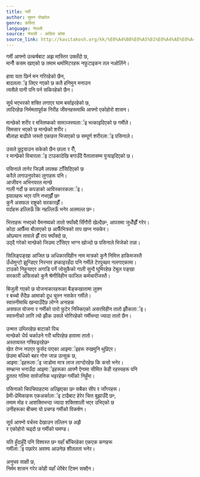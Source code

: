 ```yaml
---
title: गर्मी
author: सुमन पोखरेल
genre: कविता
language: नेपाली
source: नेपाली - कविता कोश
source_link: http://kavitakosh.org/kk/%E0%A4%B8%E0%A5%81%E0%A4%AE%E0%A4%A8_%E0%A4%AA%E0%A5%8B%E0%A4%96%E0%A4%B0%E0%A5%87%E0%A4%B2
---
```


गर्मी आफ्नो उत्कर्षबाट अझ मास्तिर उक्लँदो छ,  
मानौँ कसम खाएको छ तमाम थर्मामिटरहरू नफुटाइकन तल नओर्लिने।  
   
हावा यता छिर्न मन गरिरहेको छैन,  
बादललार्इ लिएर गएको छ कतै हनिमुन मनाउन  
त्यसैले पानी पनि पर्न सकिरहेको छैन।  
   
सूर्य भएभरको शक्ति लगाएर घाम बर्साइरहेको छ,  
लादिरहेछ निर्ममतापूर्वक निरीह जीवनहरूमाथि आफ्नो एकोहोरो शासन।  
   
मान्छेको शरीर र मस्तिष्कको सामञ्जस्यलार्इ भत्काइदिएको छ गर्मीले।  
सिमसार भएको छ मान्छेको शरीर।  
बौलाहा बाढीले जस्तो एकछत्त भिजाएको छ सम्पूर्ण शरीरलार्इ पसिनाले।  
   
उसले छुट्टयाउन सकेको छैन छाला र रौँ,  
र मान्छेको विचारलार्इ टाउकादेखि बगाउँदै पैतालासम्म पुर्‍याइदिएको छ।  
   
पसिनाले तानेर जिउमै लपक्क टाँसिदिएको छ  
करैले लगाउनुपरेका लुगाहरू पनि।  
आजीवन अभिनयरत मान्छे  
गाली गर्दो छ कपडाको आविस्कारकलार्इ।  
झ्यालहरू भएर पनि नभएझैँ छन्‍  
कुनै असफल राष्ट्रको सरकारझैँ।  
पर्दाहरू हल्लिऊँ कि नहल्लिऊँ भनेर अलमल्ल छन्‍।  
   
भित्ताहरू नभएको वैमनष्यको तातो फ्याँक्दै सिँगौरी खेल्दैछन्‍, आपसमा जुधौँझैँ गरेर।  
कोठा आफैँमा बौलाएको छ आफैँभित्रको ताप खप्न नसकेर।  
ओछ्यान तावाले झैँ राप फ्याँक्दो छ,  
उठ्‍दै गरेको मान्छेको जिउमा टाँसिएर भाग्न खोज्दो छ पसिनाले भिजेको तन्ना।  
   
सिलिङ्पङ्खा आजित छ अधिकारविहीन नाम मात्रको कुनै निमित्त हाकिमजस्तै  
उँधोमुन्टो झुन्डिएर निरन्तर हप्काइरहँदा पनि गर्मीले टेरपुच्छर नलगाएकामा।  
टाउको निहुर्‍याएर अगाडि पर्ने जोसुकैको गाली सुन्दै घुमिरहेछ टेबुल पङ्खा  
सरकारी अफिसको कुनै श्रेणीविहीन फाजिल कर्मचारीजस्तै।  
   
बिजुली गएको छ योजनाकारहरूका बैङ्कखातामा लुक्न  
र बच्चो रुँदैछ आमाको दूध चुस्न नसकेर गर्मीले।  
स्वास्नीमाथि खन्याउँदैछ लोग्ने अनाहक  
असफल योजना र गर्मीको पारो फुटेर निस्किएको असरविहीन तातो झोँकलार्इ।  
स्वास्नीको लागि त्यो झोँक उसले भोगिरहेको गर्मीभन्दा ज्यादा तातो छैन।  
   
उन्मत्त उम्लिरहेछ बाटाको पिच  
मान्छेको धैर्य चर्काउने गरी थपिरहेछ हावामा तातो।  
अस्तव्यस्त गफ्फिइरहेछन्‍  
खेत रोप्न नपाएर फुर्सद पाएका आइमार्इहरू रुखमुनि थुप्रिएर।  
छेउमा बाँधेको बहर गोरु जान्न उत्सुक छ,  
आइमार्इहरूलार्इ जाडोमा मात्र लाज लाग्दोरहेछ कि कसो भनेर।  
सम्भ्रान्त भनाउँदा आइमार्इहरूका आफ्नै ऐनामा सीमित केही रहस्यहरू पनि  
द्रुततर गतिमा सार्वजनिक भइरहेछन्‍ गर्मीको निहुँमा।  
   
पसिनाको चिपचिपाहटमा अल्झिएका छन्‍ सबैका सीप र जाँगरहरू।  
प्रेमी-प्रेमिकाहरू एकअर्कालार्इ टाढैबाट हेरेर चित्त बुझाउँदै छन्‍,  
तमाम मोह र आशक्तिभन्दा ज्यादा शक्तिशाली भएर उभिएको छ  
उनीहरूका बीचमा यो प्रचण्ड गर्मीको विकर्षण।  
   
सूर्य आफ्नो वर्चस्व देखाउन तल्लिन छ अझै  
र एकोहोरो चढ्‍दो छ गर्मीको घमण्ड।  
   
यति हुँदाहुँदै पनि विश्वस्त छन्‍ यहाँ बाँचिरहेका एकएक कणहरू  
गर्मीलार्इ पछारेर अवश्य आउनेछ शीतलता भनेर।  
   
अनुभव साक्षी छ,  
निर्मम शासन गरेर कोही यहाँ धेरैबेर टिक्न सक्दैन।
